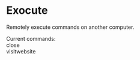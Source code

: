 # Exocute
Remotely execute commands on another computer.

Current commands:                                                                                                                  
close                                                                                                                                                                           
visitwebsite
